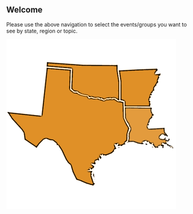 ## Welcome

Please use the above navigation to select the events/groups you want to see by state, region or topic.

![TOLA](/images/map.png "TOLA")
